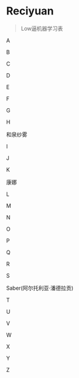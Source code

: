# Reciyuan
> Low逼机器学习表

A

B

C

D

E

F

G

H

和泉纱雾

I

J

K

康娜

L

M

N

O

P

Q

R

S

Saber(阿尔托利亚·潘德拉贡)

T

U

V

W

X

Y

Z
